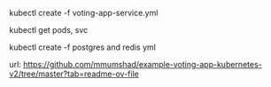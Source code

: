 kubectl create -f voting-app-service.yml

kubectl get pods, svc

kubectl create -f postgres and redis yml

url: https://github.com/mmumshad/example-voting-app-kubernetes-v2/tree/master?tab=readme-ov-file